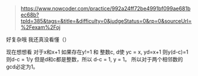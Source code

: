 > https://www.nowcoder.com/practice/992a24ff72be4991bf099ae681bec68b?tpId=385&tags=&title=&difficulty=0&judgeStatus=0&rp=0&sourceUrl=%2Fexam%2Foj

好复杂哦 我还真没看懂（）

现在想想看
对于x和x+1
如果存在y!=1 和 整数c, d使 yc = x, yd=x+1
则y(d-c)=1
则d-c = 1/y
但是d和c都是整数，所以 d-c = 1, y = 1。
所以对于两个相邻数的gcd必定为1。